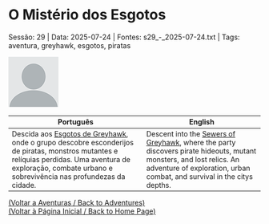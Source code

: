 
# O Mistério dos Esgotos

Sessão: 29 | Data: 2025-07-24 | Fontes: s29_-_2025-07-24.txt | Tags: aventura, greyhawk, esgotos, piratas

![O Mistério dos Esgotos](docs/dm/summary/blank.png)

| Português | English |
|-----------|---------|
| Descida aos [Esgotos de Greyhawk](esgotos_de_greyhawk.md), onde o grupo descobre esconderijos de piratas, monstros mutantes e relíquias perdidas. Uma aventura de exploração, combate urbano e sobrevivência nas profundezas da cidade. | Descent into the [Sewers of Greyhawk](esgotos_de_greyhawk.md), where the party discovers pirate hideouts, mutant monsters, and lost relics. An adventure of exploration, urban combat, and survival in the citys depths. |

[(Voltar a Aventuras / Back to Adventures)](dm/summary/aventuras.md)  
[(Voltar à Página Inicial / Back to Home Page)](home.md)




















